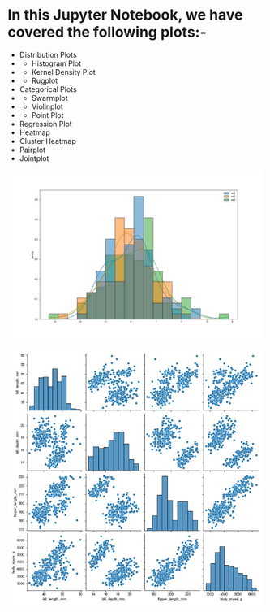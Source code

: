 <h1> In this Jupyter Notebook, we have covered the following plots:- </h1>

- Distribution Plots
- - Histogram Plot
- - Kernel Density Plot
- - Rugplot
- Categorical Plots
- - Swarmplot
- - Violinplot
- - Point Plot
- Regression Plot
- Heatmap
- Cluster Heatmap
- Pairplot
- Jointplot

<span style="display:block;text-align:center">![](histplot.jpeg)</span>

<span style="display:block;text-align:center">![](pairplot.jpeg)</span>

